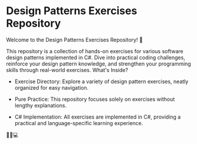 # Design Patterns Exercises Repository

Welcome to the Design Patterns Exercises Repository! 🚀

This repository is a collection of hands-on exercises for various software design patterns implemented in C#. Dive into practical coding challenges, reinforce your design pattern knowledge, and strengthen your programming skills through real-world exercises.
What's Inside?

   - Exercise Directory: Explore a variety of design pattern exercises, neatly organized for easy navigation.

   - Pure Practice: This repository focuses solely on exercises without lengthy explanations.

   - C# Implementation: All exercises are implemented in C#, providing a practical and language-specific learning experience.
     
 🏋️‍♂️💻
